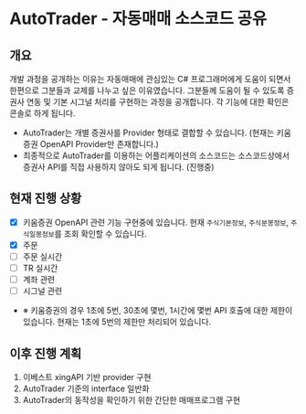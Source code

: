 # AutoTrader - 자동매매 소스코드 공유

## 개요

개발 과정을 공개하는 이유는 자동매매에 관심있는 C# 프로그래머에게 도움이 되면서 한편으로 그분들과 교제를 나누고 싶은 이유였습니다. 그분들께 도움이 될 수 있도록 증권사 연동 및 기본 시그널 처리를 구현하는 과정을 공개합니다.
각 기능에 대한 확인은 콘솔로 하게 됩니다.

- AutoTrader는 개별 증권사를 Provider 형태로 결합할 수 있습니다. (현재는 키움증권 OpenAPI Provider만 존재합니다.)
- 최종적으로 AutoTrader를 이용하는 어플리케이션의 소스코드는 소스코드상에서 증권사 API를 직접 사용하지 않아도 되게 됩니다. (진행중)

## 현재 진행 상황

- [x] 키움증권 OpenAPI 관련 기능 구현중에 있습니다. 현재 `주식기본정보`, `주식분봉정보`, `주식일봉정보`를 조회 확인할 수 있습니다.
- [x] 주문
- [ ] 주문 실시간
- [ ] TR 실시간
- [ ] 계좌 관련
- [ ] 시그널 관련
- ※ 키움증권의 경우 1초에 5번, 30초에 몇번, 1시간에 몇번 API 호출에 대한 제한이 있습니다. 현재는 1초에 5번의 제한만 처리되어 있습니다.

## 이후 진행 계획
1. 이베스트 xingAPI 기반 provider 구현
1. AutoTrader 기준의 interface 일반화
1. AutoTrader의 동작성을 확인하기 위한 간단한 매매프로그램 구현
